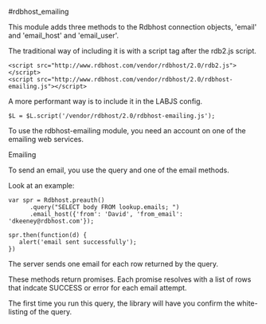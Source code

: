 #rdbhost_emailing

This module adds three methods to the Rdbhost connection objects, 'email' and 'email_host' and 'email_user'.

The traditional way of including it is with a script tag after the rdb2.js script.

    <script src="http://www.rdbhost.com/vendor/rdbhost/2.0/rdb2.js"></script>
    <script src="http://www.rdbhost.com/vendor/rdbhost/2.0/rdbhost-emailing.js"></script>

A more performant way is to include it in the LABJS config.

    $L = $L.script('/vendor/rdbhost/2.0/rdbhost-emailing.js');

To use the rdbhost-emailing module, you need an account on one of the emailing web services.  

Emailing

To send an email, you use the query and one of the email methods. 

Look at an example:

    var spr = Rdbhost.preauth()
          .query("SELECT body FROM lookup.emails; ")
          .email_host({'from': 'David', 'from_email': 'dkeeney@rdbhost.com'});

    spr.then(function(d) {
       alert('email sent successfully');
    })

The server sends one email for each row returned by the query.

These methods return promises. Each promise resolves with a list of rows that indcate SUCCESS or error for each email attempt.

The first time you run this query, the library will have you confirm the white-listing of the query.



